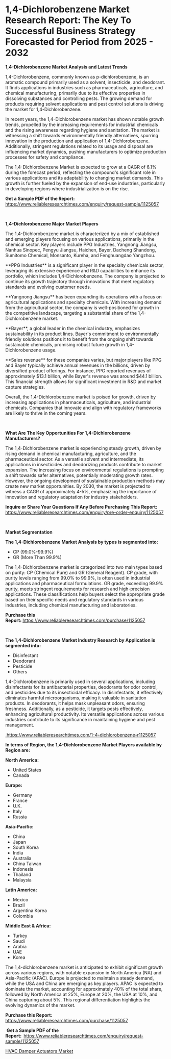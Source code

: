 <p><h1>1,4-Dichlorobenzene Market Research Report: The Key To Successful Business Strategy Forecasted for Period from 2025 - 2032</h1></p><p><strong>1,4-Dichlorobenzene Market Analysis and Latest Trends</strong></p>
<p><p>1,4-Dichlorobenzene, commonly known as p-dichlorobenzene, is an aromatic compound primarily used as a solvent, insecticide, and deodorant. It finds applications in industries such as pharmaceuticals, agriculture, and chemical manufacturing, primarily due to its effective properties in dissolving substances and controlling pests. The growing demand for products requiring solvent applications and pest control solutions is driving the market for 1,4-Dichlorobenzene.</p><p>In recent years, the 1,4-Dichlorobenzene market has shown notable growth trends, propelled by the increasing requirements for industrial chemicals and the rising awareness regarding hygiene and sanitation. The market is witnessing a shift towards environmentally friendly alternatives, spurring innovation in the production and application of 1,4-Dichlorobenzene. Additionally, stringent regulations related to its usage and disposal are influencing market dynamics, pushing manufacturers to optimize production processes for safety and compliance.</p><p>The 1,4-Dichlorobenzene Market is expected to grow at a CAGR of 6.1% during the forecast period, reflecting the compound's significant role in various applications and its adaptability to changing market demands. This growth is further fueled by the expansion of end-use industries, particularly in developing regions where industrialization is on the rise.</p></p>
<p><strong>Get a Sample PDF of the Report:&nbsp;</strong> <a href="https://www.reliableresearchtimes.com/enquiry/request-sample/1125057?utm_campaign=2989&utm_medium=2&utm_source=Github&utm_content=ia&utm_term=21032025&utm_id=14-dichlorobenzene">https://www.reliableresearchtimes.com/enquiry/request-sample/1125057</a></p>
<p>&nbsp;</p>
<p><strong>1,4-Dichlorobenzene Major Market Players</strong></p>
<p><p>The 1,4-Dichlorobenzene market is characterized by a mix of established and emerging players focusing on various applications, primarily in the chemical sector. Key players include PPG Industries, Yangnong Jiangsu, Nanhua Sinopec, Pengyu Jiangsu, Haichen, Bayer, Dacheng Shandong, Sumitomo Chemical, Monsanto, Kureha, and Fenghuangdao Yangzhou.</p><p>**PPG Industries** is a significant player in the specialty chemicals sector, leveraging its extensive experience and R&D capabilities to enhance its portfolio, which includes 1,4-Dichlorobenzene. The company is projected to continue its growth trajectory through innovations that meet regulatory standards and evolving customer needs.</p><p>**Yangnong Jiangsu** has been expanding its operations with a focus on agricultural applications and specialty chemicals. With increasing demand from the agricultural sector, the company is well-positioned for growth in the competitive landscape, targeting a substantial share of the 1,4-Dichlorobenzene market.</p><p>**Bayer**, a global leader in the chemical industry, emphasizes sustainability in its product lines. Bayer's commitment to environmentally friendly solutions positions it to benefit from the ongoing shift towards sustainable chemicals, promising robust future growth in 1,4-Dichlorobenzene usage.</p><p>**Sales revenue** for these companies varies, but major players like PPG and Bayer typically achieve annual revenues in the billions, driven by diversified product offerings. For instance, PPG reported revenues of approximately $13.1 billion, while Bayer's revenue was around $44.1 billion. This financial strength allows for significant investment in R&D and market capture strategies.</p><p>Overall, the 1,4-Dichlorobenzene market is poised for growth, driven by increasing applications in pharmaceuticals, agriculture, and industrial chemicals. Companies that innovate and align with regulatory frameworks are likely to thrive in the coming years.</p></p>
<p>&nbsp;</p>
<p><strong>What Are The Key Opportunities For 1,4-Dichlorobenzene Manufacturers?</strong></p>
<p><p>The 1,4-Dichlorobenzene market is experiencing steady growth, driven by rising demand in chemical manufacturing, agriculture, and the pharmaceutical sector. As a versatile solvent and intermediate, its applications in insecticides and deodorizing products contribute to market expansion. The increasing focus on environmental regulations is prompting a shift towards safer alternatives, potentially moderating growth rates. However, the ongoing development of sustainable production methods may create new market opportunities. By 2030, the market is projected to witness a CAGR of approximately 4-5%, emphasizing the importance of innovation and regulatory adaptation for industry stakeholders.</p></p>
<p><strong>Inquire or Share Your Questions If Any Before Purchasing This Report:</strong> <a href="https://www.reliableresearchtimes.com/enquiry/pre-order-enquiry/1125057?utm_campaign=2989&utm_medium=2&utm_source=Github&utm_content=ia&utm_term=21032025&utm_id=14-dichlorobenzene">https://www.reliableresearchtimes.com/enquiry/pre-order-enquiry/1125057</a></p>
<p>&nbsp;</p>
<p><strong>Market Segmentation</strong></p>
<p><strong>The 1,4-Dichlorobenzene Market Analysis by types is segmented into:</strong></p>
<p><ul><li>CP (99.0%-99.9%)</li><li>GR (More Than 99.9%)</li></ul></p>
<p><p>The 1,4-Dichlorobenzene market is categorized into two main types based on purity: CP (Chemical Pure) and GR (General Reagent). CP grade, with purity levels ranging from 99.0% to 99.9%, is often used in industrial applications and pharmaceutical formulations. GR grade, exceeding 99.9% purity, meets stringent requirements for research and high-precision applications. These classifications help buyers select the appropriate grade based on their specific needs and regulatory standards in various industries, including chemical manufacturing and laboratories.</p></p>
<p><strong>Purchase this Report:&nbsp;</strong><a href="https://www.reliableresearchtimes.com/purchase/1125057?utm_campaign=2989&utm_medium=2&utm_source=Github&utm_content=ia&utm_term=21032025&utm_id=14-dichlorobenzene">https://www.reliableresearchtimes.com/purchase/1125057</a></p>
<p>&nbsp;</p>
<p><strong>The 1,4-Dichlorobenzene Market Industry Research by Application is segmented into:</strong></p>
<p><ul><li>Disinfectant</li><li>Deodorant</li><li>Pesticide</li><li>Others</li></ul></p>
<p><p>1,4-Dichlorobenzene is primarily used in several applications, including disinfectants for its antibacterial properties, deodorants for odor control, and pesticides due to its insecticidal efficacy. In disinfectants, it effectively eliminates harmful microorganisms, making it valuable in sanitation products. In deodorants, it helps mask unpleasant odors, ensuring freshness. Additionally, as a pesticide, it targets pests effectively, enhancing agricultural productivity. Its versatile applications across various industries contribute to its significance in maintaining hygiene and pest management.</p></p>
<p><a href="https://www.reliableresearchtimes.com/1-4-dichlorobenzene-r1125057?utm_campaign=2989&utm_medium=2&utm_source=Github&utm_content=ia&utm_term=21032025&utm_id=14-dichlorobenzene">&nbsp;https://www.reliableresearchtimes.com/1-4-dichlorobenzene-r1125057</a></p>
<p><strong>In terms of Region, the 1,4-Dichlorobenzene Market Players available by Region are:</strong></p>
<p>
    <p> <strong> North America: </strong>
        <ul>
            <li>United States</li>
            <li>Canada</li>
        </ul>
        </p> 
    <p> <strong> Europe: </strong>
        <ul>
            <li>Germany</li>
            <li>France</li>
            <li>U.K.</li>
            <li>Italy</li>
            <li>Russia</li>
        </ul>
        </p> 
    <p> <strong> Asia-Pacific: </strong>
        <ul>
            <li>China</li>
            <li>Japan</li>
            <li>South Korea</li>
            <li>India</li>
            <li>Australia</li>
            <li>China Taiwan</li>
            <li>Indonesia</li>
            <li>Thailand</li>
            <li>Malaysia</li>
        </ul>
        </p> 
    <p> <strong> Latin America: </strong>
        <ul>
            <li>Mexico</li>
            <li>Brazil</li>
            <li>Argentina Korea</li>
            <li>Colombia</li>
        </ul>
        </p> 
    <p> <strong> Middle East & Africa: </strong>
        <ul>
            <li>Turkey</li>
            <li>Saudi</li>
            <li>Arabia</li>
            <li>UAE</li>
            <li>Korea</li>
        </ul>
    </p>
    </p>
<p><p>The 1,4-dichlorobenzene market is anticipated to exhibit significant growth across various regions, with notable expansion in North America (NA) and Asia-Pacific (APAC). Europe is projected to maintain a steady demand, while the USA and China are emerging as key players. APAC is expected to dominate the market, accounting for approximately 40% of the total share, followed by North America at 25%, Europe at 20%, the USA at 10%, and China capturing about 5%. This regional differentiation highlights the evolving dynamics of the market.</p></p>
<p><strong>Purchase this Report: </strong><a href="https://www.reliableresearchtimes.com/purchase/1125057?utm_campaign=2989&utm_medium=2&utm_source=Github&utm_content=ia&utm_term=21032025&utm_id=14-dichlorobenzene">https://www.reliableresearchtimes.com/purchase/1125057</a></p>
<p>&nbsp;<strong>Get a Sample PDF of the Report:&nbsp;&nbsp;</strong><a href="https://www.reliableresearchtimes.com/enquiry/request-sample/1125057?utm_campaign=2989&utm_medium=2&utm_source=Github&utm_content=ia&utm_term=21032025&utm_id=14-dichlorobenzene">https://www.reliableresearchtimes.com/enquiry/request-sample/1125057</a></p>
<p><strong></strong></p>
<p><p><a href="https://github.com/genayziben/Market-Research-Report-List-1/blob/main/hvac-damper-actuators-market.md?utm_campaign=2989&utm_medium=2&utm_source=Github&utm_content=ia&utm_term=21032025&utm_id=14-dichlorobenzene">HVAC Damper Actuators Market</a></p></p>